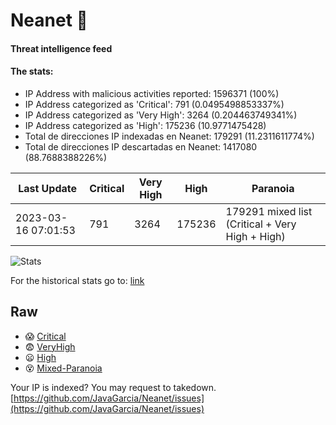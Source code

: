 # Neanet :hocho:
#### Threat intelligence feed
#### The stats:

- IP Address with malicious activities reported: 1596371 (100%)
- IP Address categorized as 'Critical':  791 (0.0495498853337%)
- IP Address categorized as 'Very High':  3264 (0.204463749341%)
- IP Address categorized as 'High':  175236 (10.9771475428)
- Total de direcciones IP indexadas en Neanet:  179291 (11.2311611774%)
- Total de direcciones IP descartadas en Neanet:  1417080 (88.7688388226%)

| Last Update | Critical | Very High | High | Paranoia |
| --- | --- | --- | --- | --- |
| 2023-03-16 07:01:53 | 791 | 3264 | 175236 | 179291 mixed list (Critical + Very High + High)|

![Stats](https://docs.google.com/spreadsheets/d/e/2PACX-1vSnaNMIXVabIpDJjufMlzH7poXnshF3mgd8Is1g9ytUEzVsP5my4Trn8f-xkoLLQ38xpL3HtmUexLo6/pubchart?oid=501124687&format=image)

For the historical stats go to: [link](/stats.csv)
## Raw
- :scream: [Critical](https://raw.githubusercontent.com/JavaGarcia/Neanet/master/blacklists/neanet_critical.txt)
- :fearful: [VeryHigh](https://raw.githubusercontent.com/JavaGarcia/Neanet/master/blacklists/neanet_veryHigh.txtt)
- :frowning: [High](https://raw.githubusercontent.com/JavaGarcia/Neanet/master/blacklists/neanet_high.txt)
- :dizzy_face: [Mixed-Paranoia](https://raw.githubusercontent.com/JavaGarcia/Neanet/master/blacklists/neanet_all.txt)


Your IP is indexed? You may request to takedown. [https://github.com/JavaGarcia/Neanet/issues](https://github.com/JavaGarcia/Neanet/issues)










































































































































































































































































































































































































































































































































































































































































































































































































































































































































































































































































































































































































































































































































































































































































































































































































































































































































































































































































































































































































































































































































































































































































































































































































































































































































































































































































































































































































































































































































































































































































































































































































































































































































































































































































































































































































































































































































































































































































































































































































































































































































































































































































































































































































































































































































































































































































































































































































































































































































































































































































































































































































































































































































































































































































































































































































































































































































































































































































































































































































































































































































































































































































































































































































































































































































































































































































































































































































































































































































































































































































































































































































































































































































































































































































































































































































































































































































































































































































































































































































































































































































































































































































































































































































































































































































































































































































































































































































































































































































































































































































































































































































































































































































































































































































































































































































































































































































































































































































































































































































































































































